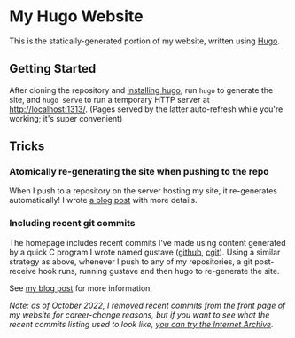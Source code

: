 My Hugo Website
===============

This is the statically-generated portion of my website, written using
[Hugo][1].

Getting Started
---------------

After cloning the repository and [installing hugo][2], run `hugo` to generate
the site, and `hugo serve` to run a temporary HTTP server at
<http://localhost:1313/>. (Pages served by the latter auto-refresh while you're
working; it's super convenient)

Tricks
------

### Atomically re-generating the site when pushing to the repo

When I push to a repository on the server hosting my site, it re-generates
automatically! I wrote [a blog post][3] with more details.

### Including recent git commits

The homepage includes recent commits I've made using content generated by a
quick C program I wrote named gustave ([github][4], [cgit][5]). Using a similar
strategy as above, whenever I push to any of my repositories, a git
post-receive hook runs, running gustave and then hugo to re-generate the site.

See [my blog post][6] for more information.

*Note: as of October 2022, I removed recent commits from the front page of my
website for career-change reasons, but if you want to see what the recent
commits listing used to look like, [you can try the Internet Archive][7].*

[1]: https://gohugo.io/
[2]: https://github.com/spf13/hugo/releases
[3]: https://austinjadams.com/blog/using-git-to-deploy-a-hugo-blog-atomically/
[4]: https://github.com/ausbin/gustave/
[5]: https://code.austinjadams.com/gustave/
[6]: https://austinjadams.com/blog/including-recent-commits-hugo/
[7]: http://web.archive.org/web/20190124070113/https://austinjadams.com/
